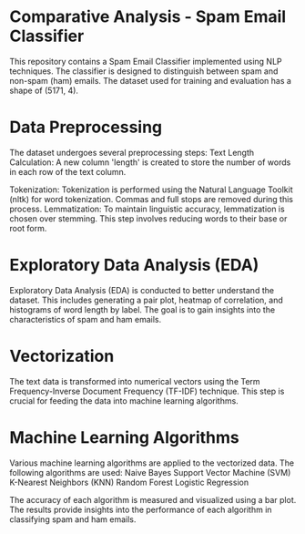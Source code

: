 # Comparative Analysis - Spam Email Classifier 

This repository contains a Spam Email Classifier implemented using NLP techniques. The classifier is designed to distinguish between spam and non-spam (ham) emails. The dataset used for training and evaluation has a shape of (5171, 4).

# Data Preprocessing
The dataset undergoes several preprocessing steps:
Text Length Calculation: A new column 'length' is created to store the number of words in each row of the text column.

Tokenization: Tokenization is performed using the Natural Language Toolkit (nltk) for word tokenization. Commas and full stops are removed during this process.
Lemmatization: To maintain linguistic accuracy, lemmatization is chosen over stemming. This step involves reducing words to their base or root form.

# Exploratory Data Analysis (EDA) 
Exploratory Data Analysis (EDA) is conducted to better understand the dataset. This includes generating a pair plot, heatmap of correlation, and histograms of word length by label. The goal is to gain insights into the characteristics of spam and ham emails.

# Vectorization
The text data is transformed into numerical vectors using the Term Frequency-Inverse Document Frequency (TF-IDF) technique. This step is crucial for feeding the data into machine learning algorithms.

# Machine Learning Algorithms
Various machine learning algorithms are applied to the vectorized data. The following algorithms are used:
Naive Bayes
Support Vector Machine (SVM)
K-Nearest Neighbors (KNN)
Random Forest
Logistic Regression

The accuracy of each algorithm is measured and visualized using a bar plot. The results provide insights into the performance of each algorithm in classifying spam and ham emails.
